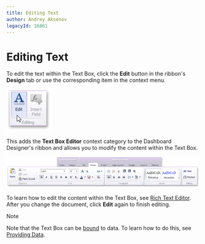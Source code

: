 ```yaml
---
title: Editing Text
author: Andrey Aksenov
legacyId: 16861
---
```

# Editing Text
To edit the text within the Text Box, click the **Edit** button in the ribbon's **Design** tab or use the corresponding item in the context menu.

![Text_EditText](../../../../images/img20224.png)

This adds the **Text Box Editor** context category to the Dashboard Designer's ribbon and allows you to modify the content within the Text Box.

![TextBoxEditorContextCategory](../../../../images/img123328.png)

To learn how to edit the content within the Text Box, see [Rich Text Editor](../../../../../interface-elements-for-desktop/articles/rich-text-editor.md). After you change the document, click **Edit** again to finish editing.

> [!NOTE]
> Note that the Text Box can be [bound](../../binding-dashboard-items-to-data.md) to data. To learn how to do this, see [Providing Data](providing-data.md).